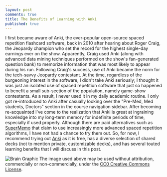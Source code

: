 ```yaml
---
layout: post
comments: true
title: The Benefits of Learning with Anki
published: true
---
```


I first became aware of Anki, the ever-popular open-source spaced repetition flashcard software, back in 2010 after hearing about Roger Craig, the Jeopardy champion who set the record for the highest single-day earnings ever on the show. Apparently, Craig used Anki (along with advanced data mining techniques performed on the show's fan-generated question bank) to memorize information that was most likely to appear during his run. Following Craig's success, use of Anki became the norm for the tech-savvy Jeopardy contestant. At the time, regardless of the burgeoning interest in the software, I didn't take Anki seriously; I thought it was just an isolated use of spaced repetition software that just so happened to benefit a small sub-section of the population, namely game-show contestants. As a result, I never used it in my daily academic routine. I only got re-introduced to Anki after casually looking over the "Pre-Med, Med students, Doctors" section in the course navigation sidebar. After becoming re-acquainted I've come to the realization that Anki is great at ingraining knowledge into my long-term memory for indefinite periods of time, especially if used properly. Although there are paid alternatives such as [SuperMemo](https://www.supermemo.com/en/frontpage) that claim to use increasingly more advanced spaced repetition algorithms, I have not had a chance to try them out. So, for now, I recommend trying out [Anki](https://apps.ankiweb.net/) as it is free, has a diverse selection of shared decks (not to mention private, customizable decks), and has several touted learning benefits that I will discuss in this post.

![Brain Graphic](http://soccerfn1423.github.io/brain-1787622_640.jpg)
The image used above may be used without attribution, commercially or non-commercially, under the [CC0 Creative Commons License](https://creativecommons.org/share-your-work/public-domain/cc0/).



